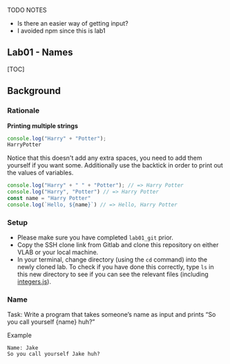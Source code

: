TODO NOTES

- Is there an easier way of getting input?
- I avoided npm since this is lab1

## Lab01 - Names

[TOC]

## Background

### Rationale
**Printing multiple strings**
```Javascript
console.log("Harry" + "Potter");
HarryPotter
```

Notice that this doesn't add any extra spaces, you need to add them yourself if you want some. Additionally use the backtick in order to print out the values of variables. 

```Javascript
console.log("Harry" + " " + "Potter"); // => Harry Potter
console.log("Harry", "Potter") // => Harry Potter
const name = "Harry Potter"
console.log(`Hello, ${name}`) // => Hello, Harry Potter
```

### Setup
- Please make sure you have completed `lab01_git` prior.
- Copy the SSH clone link from Gitlab and clone this repository on either VLAB or your local machine. 
- In your terminal, change directory (using the `cd` command) into the newly cloned lab. To check if you have done this correctly, type `ls` in this new directory to see if you can see the relevant files (including [integers.js](integers.js)).

### Name
Task: Write a program that takes someone’s name as input and prints
“So you call yourself {name} huh?”

Example

```
Name: Jake
So you call yourself Jake huh?
```
